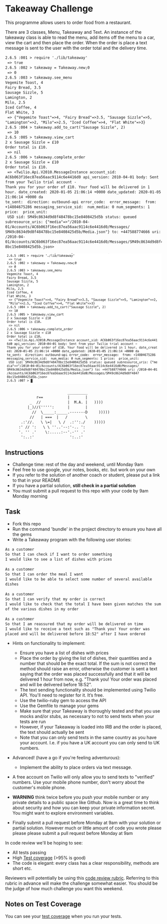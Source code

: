 Takeaway Challenge
==================

This programme allows users to order food from a restaurant.

There are 3 classes, Menu, Takeaway and Text. An instance of the takeaway class is able to read the menu, add items off the menu to a car, view the cart and then place the order. When the order is place a text message is sent to the user with the order total and the delivery time.

```
2.6.5 :001 > require './lib/takeaway'
 => true 
2.6.5 :002 > takeaway = Takeaway.new;0
 => 0 
2.6.5 :003 > takeaway.see_menu
Vegemite Toast, 4
Fairy Bread, 3.5
Sausage Sizzle, 5
Lamington, 2
Milo, 2.5
Iced Coffee, 4
Flat White, 3
 => {"Vegemite Toast"=>4, "Fairy Bread"=>3.5, "Sausage Sizzle"=>5, "Lamington"=>2, "Milo"=>2.5, "Iced Coffee"=>4, "Flat White"=>3} 
2.6.5 :004 > takeaway.add_to_cart("Sausage Sizzle", 2)
 => 10 
2.6.5 :005 > takeaway.view_cart
2 x Sausage Sizzle = £10
Order total is £10.
 => nil 
2.6.5 :006 > takeaway.complete_order
2 x Sausage Sizzle = £10
Order total is £10.
 => <Twilio.Api.V2010.MessageInstance account_sid: AC6b063f16ec87ea56aac9114c6e4416d0 api_version: 2010-04-01 body: Sent from your Twilio trial account - 
Thank you for your order of £10. Your food will be delivered in 1 hour. date_created: 2020-01-05 21:06:14 +0000 date_updated: 2020-01-05 21:06:14 +0000 da
te_sent:  direction: outbound-api error_code:  error_message:  from: +14804675286 messaging_service_sid:  num_media: 0 num_segments: 1 price:  price_unit:
 USD sid: SM49c8634d9d8f48478bc15e8408425d5b status: queued subresource_uris: {"media"=>"/2010-04-01/Accounts/AC6b063f16ec87ea56aac9114c6e4416d0/Messages/
SM49c8634d9d8f48478bc15e8408425d5b/Media.json"} to: +447588774666 uri: /2010-04-01/Accounts/AC6b063f16ec87ea56aac9114c6e4416d0/Messages/SM49c8634d9d8f4847
8bc15e8408425d5b.json> 
```


![image](https://github.com/acmerlino1/takeaway-challenge/blob/master/img.png)

```
                            _________
              r==           |       |
           _  //            |  M.A. |   ))))
          |_)//(''''':      |       |
            //  \_____:_____.-------D     )))))
           //   | ===  |   /        \
       .:'//.   \ \=|   \ /  .:'':./    )))))
      :' // ':   \ \ ''..'--:'-.. ':
      '. '' .'    \:.....:--'.-'' .'
       ':..:'                ':..:'

 ```

Instructions
-------

* Challenge time: rest of the day and weekend, until Monday 9am
* Feel free to use google, your notes, books, etc. but work on your own
* If you refer to the solution of another coach or student, please put a link to that in your README
* If you have a partial solution, **still check in a partial solution**
* You must submit a pull request to this repo with your code by 9am Monday morning

Task
-----

* Fork this repo
* Run the command 'bundle' in the project directory to ensure you have all the gems
* Write a Takeaway program with the following user stories:

```
As a customer
So that I can check if I want to order something
I would like to see a list of dishes with prices

As a customer
So that I can order the meal I want
I would like to be able to select some number of several available dishes

As a customer
So that I can verify that my order is correct
I would like to check that the total I have been given matches the sum of the various dishes in my order

As a customer
So that I am reassured that my order will be delivered on time
I would like to receive a text such as "Thank you! Your order was placed and will be delivered before 18:52" after I have ordered
```

* Hints on functionality to implement:
  * Ensure you have a list of dishes with prices
  * Place the order by giving the list of dishes, their quantities and a number that should be the exact total. If the sum is not correct the method should raise an error, otherwise the customer is sent a text saying that the order was placed successfully and that it will be delivered 1 hour from now, e.g. "Thank you! Your order was placed and will be delivered before 18:52".
  * The text sending functionality should be implemented using Twilio API. You'll need to register for it. It’s free.
  * Use the twilio-ruby gem to access the API
  * Use the Gemfile to manage your gems
  * Make sure that your Takeaway is thoroughly tested and that you use mocks and/or stubs, as necessary to not to send texts when your tests are run
  * However, if your Takeaway is loaded into IRB and the order is placed, the text should actually be sent
  * Note that you can only send texts in the same country as you have your account. I.e. if you have a UK account you can only send to UK numbers.

* Advanced! (have a go if you're feeling adventurous):
  * Implement the ability to place orders via text message.

* A free account on Twilio will only allow you to send texts to "verified" numbers. Use your mobile phone number, don't worry about the customer's mobile phone.

* **WARNING** think twice before you push your mobile number or any private details to a public space like Github. Now is a great time to think about security and how you can keep your private information secret. You might want to explore environment variables.

* Finally submit a pull request before Monday at 9am with your solution or partial solution.  However much or little amount of code you wrote please please please submit a pull request before Monday at 9am


In code review we'll be hoping to see:

* All tests passing
* High [Test coverage](https://github.com/makersacademy/course/blob/master/pills/test_coverage.md) (>95% is good)
* The code is elegant: every class has a clear responsibility, methods are short etc.

Reviewers will potentially be using this [code review rubric](docs/review.md).  Referring to this rubric in advance will make the challenge somewhat easier.  You should be the judge of how much challenge you want this weekend.

Notes on Test Coverage
------------------

You can see your [test coverage](https://github.com/makersacademy/course/blob/master/pills/test_coverage.md) when you run your tests.
